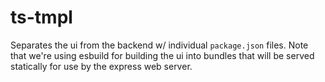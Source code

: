 # ts-tmpl

Separates the ui from the backend w/ individual `package.json` files. Note that we're using esbuild for building the ui into bundles that will be served statically for use by the express web server.
